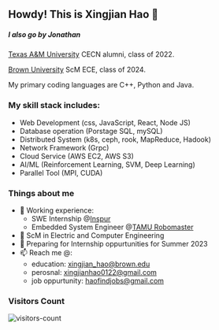 ## Howdy! This is Xingjian Hao 👋
##### I also go by Jonathan
<!--
**PTJohn0122/PTJohn0122** is a ✨ _special_ ✨ repository because its `README.md` (this file) appears on your GitHub profile.

Here are some ideas to get you started:

- 🔭 I’m currently working on ...
- 🌱 I’m currently learning ...
- 👯 I’m looking to collaborate on ...
- 🤔 I’m looking for help with ...
- 💬 Ask me about ...
- 📫 How to reach me: ...
- 😄 Pronouns: ...
- ⚡ Fun fact: ...
-->

[Texas A&M University](https://engineering.tamu.edu/cse/index.html) CECN alumni, class of 2022.

[Brown University](https://engineering.brown.edu/) ScM ECE, class of 2024.

My primary coding languages are C++, Python and Java.
### My skill stack includes:
- Web Development (css, JavaScript, React, Node JS)
- Database operation (Porstage SQL, mySQL)
- Distributed System (k8s, ceph, rook, MapReduce, Hadook)
- Network Framework (Grpc)
- Cloud Service (AWS EC2, AWS S3)
- AI/ML (Reinforcement Learning, SVM, Deep Learning)
- Parallel Tool (MPI, CUDA)

### Things about me
- 🔭 Working experience:
  - SWE Internship @[Inspur](https://en.inspur.com/)
  - Embedded System Engineer @[TAMU Robomaster](https://www.tamurobomasters.com/) 
- 🌱 ScM in Electric and Computer Engineering
- 👯 Preparing for Internship oppurtunities for Summer 2023
- 📫 Reach me @:
  - education: xingjian_hao@brown.edu
  - perosnal: xingjianhao0122@gmail.com
  - job oppurtunity: haofindjobs@gmail.com

### Visitors Count

![visitors-count](https://visitor-badge.laobi.icu/badge?page_id=PTJohn0122.readme&left_text=Homepage%20Visitors)
